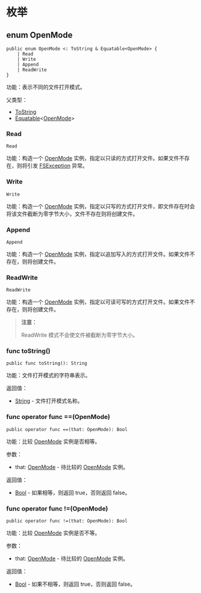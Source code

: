 # 枚举

## enum OpenMode

```cangjie
public enum OpenMode <: ToString & Equatable<OpenMode> {
    | Read
    | Write
    | Append
    | ReadWrite
}
```

功能：表示不同的文件打开模式。

父类型：

- [ToString](../../../std/core/core_package_api/core_package_interfaces.md#interface-tostring)
- [Equatable](../../../std/core/core_package_api/core_package_interfaces.md#interface-equatablet)\<[OpenMode](./fs_package_enums.md#enum-openmode)>

### Read

```cangjie
Read
```

功能：构造一个 [OpenMode](fs_package_enums.md#enum-openmode) 实例，指定以只读的方式打开文件。如果文件不存在，则将引发 [FSException](fs_package_exceptions.md#class-fsexception) 异常。

### Write

```cangjie
Write
```

功能：构造一个 [OpenMode](fs_package_enums.md#enum-openmode) 实例，指定以只写的方式打开文件，即文件存在时会将该文件截断为零字节大小，文件不存在则将创建文件。

### Append

```cangjie
Append
```

功能：构造一个 [OpenMode](fs_package_enums.md#enum-openmode) 实例，指定以追加写入的方式打开文件。如果文件不存在，则将创建文件。

### ReadWrite

```cangjie
ReadWrite
```

功能：构造一个 [OpenMode](fs_package_enums.md#enum-openmode) 实例，指定以可读可写的方式打开文件。如果文件不存在，则将创建文件。

> **注意：**
>
> ReadWrite 模式不会使文件被截断为零字节大小。

### func toString()

```cangjie
public func toString(): String
```

功能：文件打开模式的字符串表示。

返回值：

- [String](../../../std/core/core_package_api/core_package_structs.md#struct-string) - 文件打开模式名称。

### func operator func ==(OpenMode)

```cangjie
public operator func ==(that: OpenMode): Bool
```

功能：比较 [OpenMode](fs_package_enums.md#enum-openmode) 实例是否相等。

参数：

- that: [OpenMode](fs_package_enums.md#enum-openmode) - 待比较的 [OpenMode](fs_package_enums.md#enum-openmode) 实例。

返回值：

- [Bool](../../../std/core/core_package_api/core_package_intrinsics.md#bool) - 如果相等，则返回 true，否则返回 false。

### func operator func !=(OpenMode)

```cangjie
public operator func !=(that: OpenMode): Bool
```

功能：比较 [OpenMode](fs_package_enums.md#enum-openmode) 实例是否不等。

参数：

- that: [OpenMode](fs_package_enums.md#enum-openmode) - 待比较的 [OpenMode](fs_package_enums.md#enum-openmode) 实例。

返回值：

- [Bool](../../../std/core/core_package_api/core_package_intrinsics.md#bool) - 如果不相等，则返回 true，否则返回 false。
